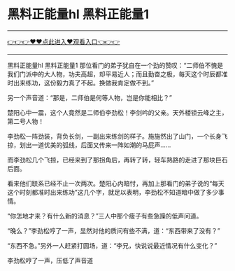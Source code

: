 # 黑料正能量hl 黑料正能量1

<hr/> <a href="https://github.com/kjhudf/xccd/issues/1">👉👉👉♥♥点此进入♥观看入口👈👉👉</a><hr/>

黑料正能量hl 黑料正能量1
那位看门的弟子犹自在一个劲的赞叹：“二师伯不愧是我们门派中的大人物，功夫高超，却平易近人；而且勤奋之极，每天这个时辰都准时出来练功，这份毅力真了不起。换做我肯定做不到。”

另一个声音道：“那是，二师伯是何等人物，岂是你能相比？”

楚阳心中一震，这个人竟然是二师伯李劲松！李剑吟的父亲。天外楼锁云峰之主，第二号人物！

李劲松一阵劲装，背负长剑，一副出来练剑的样子。施施然出了山门，一个长身飞掠，划出一道优美的弧线，后面又传来一阵如潮的马屁声……

而李劲松几个飞掠，已经来到了那拐角后，再转了转，轻车熟路的走进了那块巨石后面。

看来他们联系已经不止一次两次。楚阳心内暗忖，再加上那看门的弟子说的“每天这个时刻都准时出来练功”这几个字，就足以表明，李劲松不知道暗中做了多少事情。

“你怎地才来？有什么新的消息？”三人中那个瘦子有些急躁的低声问道。

“晚么？”李劲松哼了一声，显然对他的质问有些不满，道：“东西带来了没有？”

“东西不急。”另外一人赶紧打圆场，道：“李兄，快说说最近情况有什么变化？”

李劲松哼了一声，压低了声音道
